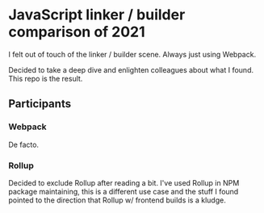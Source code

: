 # JavaScript linker / builder comparison of 2021

I felt out of touch of the linker / builder scene. Always just using Webpack.

Decided to take a deep dive and enlighten colleagues about what I found. This repo is the result.

## Participants

### Webpack

De facto.

### Rollup

Decided to exclude Rollup after reading a bit. I've used Rollup in NPM
package maintaining, this is a different use case and the stuff I found
pointed to the direction that Rollup w/ frontend builds is a kludge.
